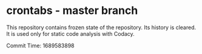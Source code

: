 # crontabs - master branch

This repository contains frozen state of the repository.
Its history is cleared. It is used only for static code
analysis with Codacy.

Commit Time: 1689583898